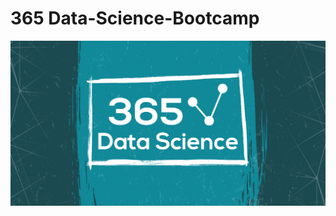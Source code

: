 # 365 Data-Science-Bootcamp
<img src="https://github.com/NishitaErvantikar9/Data-Science-Bootcamp/blob/main/Course/Media/course_cover.png" >
